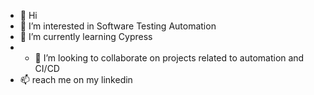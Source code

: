 - 👋 Hi
- 👀 I’m interested in Software Testing Automation
- 🌱 I’m currently learning Cypress
- - 💞️ I’m looking to collaborate on projects related to automation and CI/CD
- 📫 reach me on my linkedin

<!---
539-a11y/539-a11y is a ✨ special ✨ repository because its `README.md` (this file) appears on your GitHub profile.
You can click the Preview link to take a look at your changes.
--->
